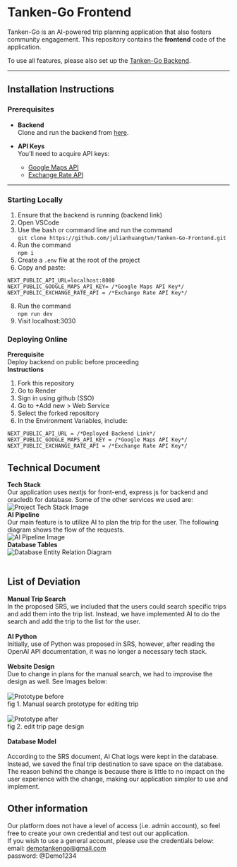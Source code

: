 # Tanken-Go Frontend

Tanken-Go is an AI-powered trip planning application that also fosters community engagement. This repository contains the **frontend** code of the application.

To use all features, please also set up the [Tanken-Go Backend](https://github.com/julianhuangtwn/Tanken-Go-Backend).

---

## Installation Instructions

### Prerequisites

- **Backend**  
  Clone and run the backend from [here](https://github.com/julianhuangtwn/Tanken-Go-Backend).

- **API Keys**  
  You’ll need to acquire API keys:
  - [Google Maps API](https://developers.google.com/maps/documentation/javascript/get-api-key)
  - [Exchange Rate API](https://www.exchangerate-api.com/)

---

### Starting Locally

1. Ensure that the backend is running (backend link)
2. Open VSCode
3. Use the bash or command line and run the command<br>
      ```git clone https://github.com/julianhuangtwn/Tanken-Go-Frontend.git```
5. Run the command <br>
`npm i`
6. Create a `.env` file at the root of the project
7. Copy and paste: <br>
<pre><code>NEXT_PUBLIC_API_URL=localhost:8080 
NEXT_PUBLIC_GOOGLE_MAPS_API_KEY= /*Google Maps API Key*/
NEXT_PUBLIC_EXCHANGE_RATE_API = /*Exchange Rate API Key*/
</code></pre>
8. Run the command <br>
`npm run dev`
9. Visit localhost:3030
### Deploying Online
**Prerequisite** <br>
Deploy backend on public before proceeding <br>
**Instructions**
1. Fork this repository
2. Go to Render
3. Sign in using github (SSO)
4. Go to +Add new > Web Service
5. Select the forked repository
6. In the Environment Variables, include:
<pre><code>NEXT_PUBLIC_API_URL = /*Deployed Backend Link*/
NEXT_PUBLIC_GOOGLE_MAPS_API_KEY = /*Google Maps API Key*/
NEXT_PUBLIC_EXCHANGE_RATE_API = /*Exchange Rate API Key*/
</code></pre>

## Technical Document 
**Tech Stack** <br>
Our application uses nextjs for front-end, express js for backend and oracledb for database. Some of the other services we used are: <br>
![Project Tech Stack Image](/Project_Artifact_Screenshots/tech_stack.png)<br>
**AI Pipeline**<br>
Our main feature is to utilize AI to plan the trip for the user. The following diagram shows the flow of the requests. <br>
![AI Pipeline Image](/Project_Artifact_Screenshots/ai_pipeline.png) <br>
**Database Tables**<br>
![Database Entity Relation Diagram](/Project_Artifact_Screenshots/database_diagram.png)<br><br>
## List of Deviation
**Manual Trip Search**<br>
In the proposed SRS, we included that the users could search specific trips and add them into the trip list. Instead, we have implemented AI to do the search and add the trip to the list for the user.<br><br>
**AI Python**<br>
Initially, use of Python was proposed in SRS, however, after reading the OpenAI API documentation, it was no longer a necessary tech stack.<br><br>
**Website Design**<br>
Due to change in plans for the manual search, we had to improvise the design as well. See Images below: <br><br>
![Prototype before](/Project_Artifact_Screenshots/prototype.png)<br>
fig 1. Manual search prototype for editing trip<br><br>
![Prototype after](/Project_Artifact_Screenshots/after.JPG)<br>
fig 2. edit trip page design<br><br>
**Database Model** <br><br>
According to the SRS document, AI Chat logs were kept in the database. Instead, we saved the final trip destination to save space on the database. The reason behind the change is because there is little to no impact on the user experience with the change, making our application simpler to use and implement.

## Other information
Our platform does not have a level of access (i.e. admin account), so feel free to create your own credential and test out our application.<br>
If you wish to use a general account, please use the credentials below:<br>
email: demotankengo@gmail.com<br>
password: @Demo1234<br>
